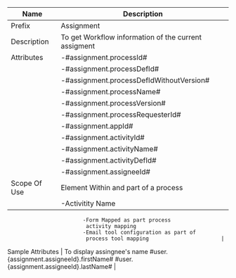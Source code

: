 | Name | Description |
| --- | --- |
| Prefix | Assignment|
| Description | To get Workflow  information of the current assigment |
|Attributes | -#assignment.processId#
	    | -#assignment.processDefId#
	    | -#assignment.processDefIdWithoutVersion#
	    | -#assignment.processName#
	    | -#assignment.processVersion#
	    | -#assignment.processRequesterId#
	    | -#assignment.appId#
	    | -#assignment.activityId#
	    | -#assignment.activityName#
	    | -#assignment.activityDefId#
	    | -#assignment.assigneeId# 						|
| Scope Of Use | Element Within and part of a process	
	       | -Activitity Name
							-Form Mapped as part process 
							 activity mapping
							-Email tool configuration as part of 
							 process tool mapping 					 	|
Sample Attributes		| To display assingnee's name
				 #user.{assignment.assigneeId}.firstName# #user.{assignment.assigneeId}.lastName#	|
